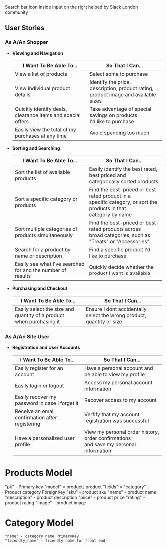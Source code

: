 Search bar icon inside input on the right helped by Slack London community

## User Stories

### As A/An Shopper
 - **Viewing and Navigation**

    | I Want To Be Able To...                                    | So That I Can...                                                                   | 
    |------------------------------------------------------------|------------------------------------------------------------------------------------| 
    | View a list of products                                    | Select some to purchase                                                            | 
    | View individual product details                            | Identify the price, description, product rating,<br> product image and available sizes |
    | Quickly identify deals,<br> clearance items and special offers | Take advantage of special savings on products<br> I'd like to purchase |
    | Easily view the total of my purchases at any time          | Avoid spending too much |

- **Sorting and Searching**
    
    | I Want To Be Able To...                                    | So That I Can...                                                                   | 
    |------------------------------------------------------------|------------------------------------------------------------------------------------|
    | Sort the list of available products                        | Easily identify the best rated, best priced and<br> categorically sorted products |
    | Sort a specific category or products                       | Find the best-priced or best-rated product in a<br> specific category, or sort the products in that<br> category by name |
    | Sort multiple categories of products simultaneously        | Find the best-priced or best-rated products across<br> broad categories, such as "Treats" or "Accessories" |
    | Search for a product by name or description                | Find a specific product I'd like to purchase |
    | Easily see what I've searched for and the number of<br> results | Quickly decide whether the product I want is available |

- **Purchasing and Checkout**
    
    | I Want To Be Able To...                                    | So That I Can...                                                                   | 
    |------------------------------------------------------------|------------------------------------------------------------------------------------|
    | Easily select the size and quantity of a product<br> when purchasing it | Ensure I dont accidentally select the wrong product,<br> quantity or size |


### As A/An Site User
- **Registration and User Accounts**

    | I Want To Be Able To...                                    | So That I Can...                                                                   | 
    |------------------------------------------------------------|------------------------------------------------------------------------------------|
    | Easily register for an account | Have a personal account and be able to view my profile |
    | Easily login or logout | Access my personal account information |
    | Easily recover my password in case I forget it | Recover access to my account |
    | Receive an email confirmation after registering | Verfify that my account registration was successful |
    | Have a personalized user profile | View my personal order history, order confirmations<br> and save my personal information |


# Products Model
"pk" - Primary key
"model" = products.product
"fields" = 
    "category" - Product category ForeignKey
    "sku" - product sku
    "name" - product name
    "description" - product description
    "price" - product price
    "rating" - product rating
    "image" - product image

# Category Model
    "name" - category name PrimaryKey
    "friendly_name" - friendly name for front end
